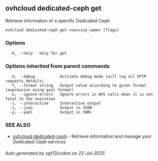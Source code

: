 ## ovhcloud dedicated-ceph get

Retrieve information of a specific Dedicated Ceph

```
ovhcloud dedicated-ceph get <service_name> [flags]
```

### Options

```
  -h, --help   help for get
```

### Options inherited from parent commands

```
  -d, --debug           Activate debug mode (will log all HTTP requests details)
  -f, --format string   Output value according to given format (expression using gval format)
  -e, --ignore-errors   Ignore errors in API calls when it is not fatal to the execution
  -i, --interactive     Interactive output
  -j, --json            Output in JSON
  -y, --yaml            Output in YAML
```

### SEE ALSO

* [ovhcloud dedicated-ceph](ovhcloud_dedicated-ceph.md)	 - Retrieve information and manage your Dedicated Ceph services

###### Auto generated by spf13/cobra on 22-Jul-2025
